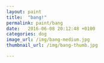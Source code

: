 ```yaml
---
layout: paint
title:  "bang!"
permalink: paint/bang
date:   2016-06-08 20:12:48 +0100
categories: dog
image_url: /img/bang-medium.jpg
thumbnail_url: /img/bang-thumb.jpg

---
```


